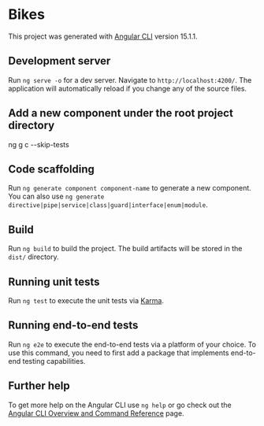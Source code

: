 # Bikes

This project was generated with [Angular CLI](https://github.com/angular/angular-cli) version 15.1.1.

## Development server

Run `ng serve -o` for a dev server. Navigate to `http://localhost:4200/`. The application will automatically reload if you change any of the source files.
##  Add a new component under the root project directory
 ng g c <component name> --skip-tests

## Code scaffolding

Run `ng generate component component-name` to generate a new component. You can also use `ng generate directive|pipe|service|class|guard|interface|enum|module`.

## Build

Run `ng build` to build the project. The build artifacts will be stored in the `dist/` directory.

## Running unit tests

Run `ng test` to execute the unit tests via [Karma](https://karma-runner.github.io).

## Running end-to-end tests

Run `ng e2e` to execute the end-to-end tests via a platform of your choice. To use this command, you need to first add a package that implements end-to-end testing capabilities.

## Further help

To get more help on the Angular CLI use `ng help` or go check out the [Angular CLI Overview and Command Reference](https://angular.io/cli) page.
